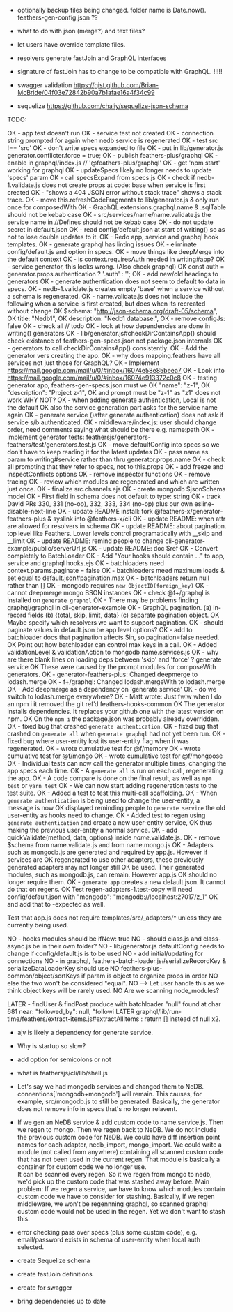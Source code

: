 - optionally backup files being changed. folder name is Date.now(). feathers-gen-config.json ??
- what to do with json (merge?) and text files?
- let users have override template files.


- resolvers generate fastJoin and GraphQL interfaces
- signature of fastJoin has to change to be compatible with GraphQL. !!!!!

- swagger validation https://gist.github.com/Brian-McBride/04f03e72842b90a7b1afae16a4f34c99

- sequelize https://github.com/chaliy/sequelize-json-schema

TODO:

OK - app test doesn't run
OK - service test not created
OK - connection string prompted for again when nedb service is regenerated
OK - test src !== 'src'
OK - don't write specs expanded to file
OK - put in lib/generator.js generator.conflicter.force = true;
OK - publish feathers-plus/graphql
OK - enable in graphql/index.js // '@feathers-plus/graphql'
OK - get 'npm start' working for graphql
OK - updateSpecs likely no longer needs to update 'specs' param
OK - call specsExpand from specs.js
OK - check if nedb-1.validate.js does not create props at code: base when service is first created
OK - "shows a 404 JSON error without stack trace" shows a stack trace.
OK - move this.refreshCodeFragments to lib/generator.js & only run once for composedWith
OK - GraphQL extensions.graphql.name & .sqlTable should not be kebab case
OK - src/services/name/name.validate.js the service name in //Defines should not be kebab case
OK - do not update secret in default.json
OK - read config/default.json at start of writing() so as not to lose double updates to it.
OK - Redo app, service and graphql hook templates.
OK - generate graphql has linting issues
OK - eliminate config/default.js and option in specs.
OK - move things like deepMerge into the default context
OK - is context.requiresAuth needed in writing#app?
OK - service generator, this looks wrong. (Also check graphql)
OK   const auth = generator.props.authentication ? '.auth' : '';
OK - add new/old headings to generators
OK - generate authentication does not seem to default to data in specs.
OK - nedb-1.validate.js creates empty 'base' when a service without a schema is regenerated.
OK - name.validate.js does not include the following when a service is first created, but does when its recreated without change
OK   $schema: "http://json-schema.org/draft-05/schema",
OK   title: "Nedb1",
OK   description: "Nedb1 database.",
OK - remove configJs: false
OK - check all // todo
OK - look at how dependencies are done in writing() generators
OK - lib/generator.js#checkDirContainsApp() should check existance of feathers-gen-specs.json not package.json internals
OK -  generators to call checkDirContainsApp() consistently.
OK - Add the generator vers creating the app.
OK - why does mapping.feathers have all services not just those for GraphQL?
OK - Implement https://mail.google.com/mail/u/0/#inbox/16074e58e85beea7
OK - Look into https://mail.google.com/mail/u/0/#inbox/16074e913372c0c8
OK - testing generator app, feathers-gen-specs.json must ve
OK   "name": "z-1",
OK   "description": "Project z-1",
OK   and prompt must be "z-1" as "z1" does not work WHY NOT?
OK - when adding generate authentication, Local is not the default
OK   also the service generation part asks for the service name again
OK - generate service ()after generate authentication) does not ask if service s/b authenticated.
OK - middleware/index.js: user should change order, need comments saying what should be there e.g. name:path
OK - implement generator tests: feathersjs/generators-feathers/test/generators.test.js
OK - move defaultConfig into specs so we don't have to keep reading it for the latest updates 
OK - pass name as param to writing#service rather than thru generator.props.name
OK - check all prompting that they refer to specs, not to this.props 
OK - add freeze and inspectConflicts options
OK - remove inspector functions
OK - remove tracing
OK - review which modules are regenerated and which are written just once.
OK - finalize src.channels.ejs
OK - create mongodb $jsonSchema model
OK - First field in schema does not default to type: string
OK - track David PRs 330, 331 (no-op), 332, 333, 334 (no-op) plus our own esline-disable-next-line
OK - update README install: fork @feathers-x/generator-feathers-plus & syslink into @feathers-x/cli
OK - update README: when attr are allowed for resolvers in schema
OK - update README: about pagination. top level like Feathers. Lower levels control programatically with __skip and __limit
OK - update README: remind people to change cli-generator-example/public/serverUrl.js
OK - update README: doc $ref
OK - Convert completely to BatchLoader
OK - Add "Your hooks should contain ..." to app, service and graphql hooks.ejs
OK - batchloaders need context.params.paginate = false
OK - batchloaders meed maximum loads & set equal to default.json#pagination.max
OK - batchloaders return null rather than []
OK - mongodb requires `new ObjectID(foreign_key)`
OK - cannot deepmerge mongo BSON instances
OK - check @f+/graphql is installed on `generate graphql`
OK - There may be problems finding graphql/graphql in cli-generator-example
OK - GraphQL pagination. (a) in-record fields (b) {total, skip, limit, data} (c) separate pagination object.
OK   Maybe specify which resolvers we want to support pagination.
OK - should paginate values in default.json be app level options?
OK - add to batchloader docs that pagination affects $in, so pagination=false needed.
OK   Point out how batchloader can control max keys in a call.
OK - Added validationLevel & validationAction to mongodb name.services.js
OK - why are there blank lines on loading deps between 'skip' and 'force' ? generate service
OK   These were caused by the prompt modules for composeWith generators.
OK - generator-feathers-plus: Changed deepmerge to lodash.merge
OK - f+/graphql: Changed lodash.mergeWith to lodash.merge
OK - Add deepmerge as a dependency on 'generate service'
OK - do we switch to lodash.merge everywhere?
OK - Matt wrote: Just fwiw when I do an npm i it removed the git ref’d feathers-hooks-common
OK   The generator installs dependencies. It replaces your github one with the latest version on npm.
OK   On the `npm i` the package.json was probably already overridden.
OK - fixed bug that crashed `generate authentication`.
OK - fixed bug that crashed on `generate all` when `generate graphql` had not yet been run.
OK - fixed bug where user-entity lost its user-entity flag when it was regenerated.
OK - wrote cumulative test for @f/memory
OK - wrote cumulative test for @f/mongo
OK - wrote cumulative test for @f/mongoose
OK - Individual tests can now call the generator multiple times, changing the app specs each time.
OK - A `generate all` is run on each call, regenerating the app.
OK - A code compare is done on the final result, as well as `npm test` or `yarn test`
OK - We can now start adding regeneration tests to the test suite.
OK - Added a test to test this multi-call scaffolding.
OK - When `generate authentication` is being used to change the user-entity, a message is now
OK   displayed reminding people to `generate service` the old user-entity as hooks need to change.
OK - Added test to regen using `generate authentication` and create a new user-entity service,
OK   thus making the previous user-entity a normal service.
OK - add quickValidate(method, data, options) inside $name$.validate.js.
OK - remove $schema from name.validate.js and from name.mongo.js
OK - Adapters such as mongodb.js are generated and required by app.js. However if services are
OK   regenerated to use other adapters, these previously generated adapters may not longer still
OK   be used. Their generated modules, such as mongodb.js, can remain. However app.js
OK   should no longer require them.
OK - `generate app` creates a new default.json. It cannot do that on regens.
OK   Test regen-adapters-1.test-copy will need config/default.json with "mongodb": "mongodb://localhost:27017/z_1"
OK   and add that to -expected as well.

Test that app.js does not require templates/src/_adapters/* unless they are currently being used.

NO - hooks modules should be ifNew: true
NO - should class.js and class-async.js be in their own folder?
NO - lib/generator.js defaultConfig needs to change if config/default.js is to be used
NO - add initial/updating for connections
NO - in graphql, feathers-batch-loader.js#serializeRecordKey & serializeDataLoaderKey should use
NO   feathers-plus-common/object/sortKeys if param is object to organize props in order
NO   else the two won't be considered "equal".
NO   --> Let user handle this as we think object keys will be rarely used. 
NO  Are we scanning node_modules?

LATER - findUser & findPost produce with batchloader "null" found at char 681 near: "followed_by": null, "followi
LATER   graphql/lib/run-time/feathers/extract-items.js#extractAllItems : return [] instead of null x2.

- ajv is likely a dependency for generate service.


- Why is startup so slow?
- add option for semicolons or not
- what is feathersjs/cli/lib/shell.js

- Let's say we had mongodb services and changed them to NeDB. connentions['mongodb+mongodb'] will
  remain. This causes, for example, src/mongodb.js to still be generated.
  Basically, the generator does not remove info in specs that's no longer relavent.
- If we gen an NeDB service & add custom code to name.service.js. Then we regen to mongo. Then we
  regen back to NeDB. We do not include the previous custom code for NeDB. We could have
  diff insertion point names for each adapter, nedb_import, mongo_import. We could write a
  module (not called from anywhere) containing all scanned custom code that has not been used in
  the current regen. That module is basically a container for custom code we no longer use.\
  It can be scanned every regen. So it we regen from mongo to nedb, we'd pick up the custom
  code that was stashed away before.
  Main problem: If we regen a service, we have to know which modules contain custom code we have
  to consider for stashing. Basically, if we regen middleware, we won't be regennning graphql, so
  scanned graphql custom code would not be used in the regen. Yet we don't want to stash this.

- error checking pass over specs (plus some custom code),
  e.g. email/password exists in schema of user-entity when local auth selected.  
- create Sequelize schema
- create fastJoin definitions
- create for swagger
- bring dependencies up to date
